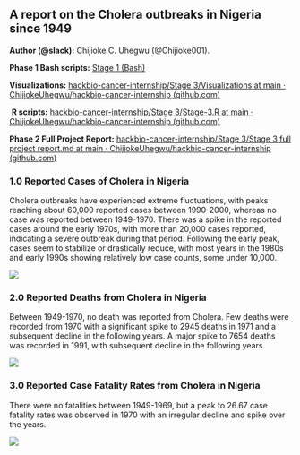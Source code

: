 <!--StartFragment-->


## **A report on the Cholera outbreaks in Nigeria since 1949**

**Author (@slack):** Chijioke C. Uhegwu (@Chijioke001).

**Phase 1 Bash scripts:** [Stage 1 (Bash)](https://docs.google.com/document/d/14wLbPRDVeYtRbQTrxYYceNJ44gcBTWYYooUWrN5mo8Q/edit?usp=sharing)

**Visualizations:** [hackbio-cancer-internship/Stage 3/Visualizations at main · ChijiokeUhegwu/hackbio-cancer-internship (github.com)](https://github.com/ChijiokeUhegwu/hackbio-cancer-internship/tree/main/Stage%203/Visualizations)

 **R scripts:** [hackbio-cancer-internship/Stage 3/Stage-3.R at main · ChijiokeUhegwu/hackbio-cancer-internship (github.com)](https://github.com/ChijiokeUhegwu/hackbio-cancer-internship/blob/main/Stage%203/Stage-3.R)

**Phase 2 Full Project Report:** [hackbio-cancer-internship/Stage 3/Stage 3 full project report.md at main · ChijiokeUhegwu/hackbio-cancer-internship (github.com)](https://github.com/ChijiokeUhegwu/hackbio-cancer-internship/blob/main/Stage%203/Stage%203%20full%20project%20report.md)


### **1.0 Reported Cases of Cholera in Nigeria**

Cholera outbreaks have experienced extreme fluctuations, with peaks reaching about 60,000 reported cases between 1990-2000, whereas no case was reported between 1949-1970. There was a spike in the reported cases around the early 1970s, with more than 20,000 cases reported, indicating a severe outbreak during that period. Following the early peak, cases seem to stabilize or drastically reduce, with most years in the 1980s and early 1990s showing relatively low case counts, some under 10,000.

![](https://lh7-rt.googleusercontent.com/docsz/AD_4nXdvCSTdEfBufrp7UxICZdtJ4-TXAPXaanJa4cxX-kR4HakbdDemwObQnARMh-lsTMwekdRmkD7OVTb_8CjRu0kOy_QKxNJ27EsqAqV7p2e-iz3w6LqKFTXwk1rsdw9rx8jmEOHYxyEl3IlDJ54aq2l06xs?key=IPeM6J5RDrSl4R6DMWf4NA)


### **2.0 Reported Deaths from Cholera in Nigeria**

Between 1949-1970, no death was reported from Cholera. Few deaths were recorded from 1970 with a significant spike to 2945 deaths in 1971 and a subsequent decline in the following years. A major spike to 7654 deaths was recorded in 1991, with subsequent decline in the following years. 

![](https://lh7-rt.googleusercontent.com/docsz/AD_4nXeLcfPcy7-VAmiS7XRhYlfx41jx-5_MUZX03aO8Gz6in0suTzWkYCMpVslPBtmX_r5pJHI41oJkqDuL9rxJwzhgPMU5JwDicPVY5bc1ptRfFR5QRY7iYlonVnze7A3yrDTNoioS6pCsk3MG0y-6PD18MKk6?key=IPeM6J5RDrSl4R6DMWf4NA)


### **3.0 Reported Case Fatality Rates from Cholera in Nigeria** 

There were no fatalities between 1949-1969, but a peak to 26.67 case fatality rates was observed in 1970 with an irregular decline and spike over the years. 

![](https://lh7-rt.googleusercontent.com/docsz/AD_4nXdvPJmARRHwgMO0czLJIpvVYrm05JOF0zr9-d87SWOkMOa0PU6GlpwJW0fmNmqbmgiRHobCmHH0Fin1QDPRKt_hC-CxaGJUzqrdFxEaDFqx5osAXO60OW1B_7OUEZk3ZX_CS91LvvADZv9ak7Ilp2wjYdhh?key=IPeM6J5RDrSl4R6DMWf4NA)




<!--EndFragment-->
